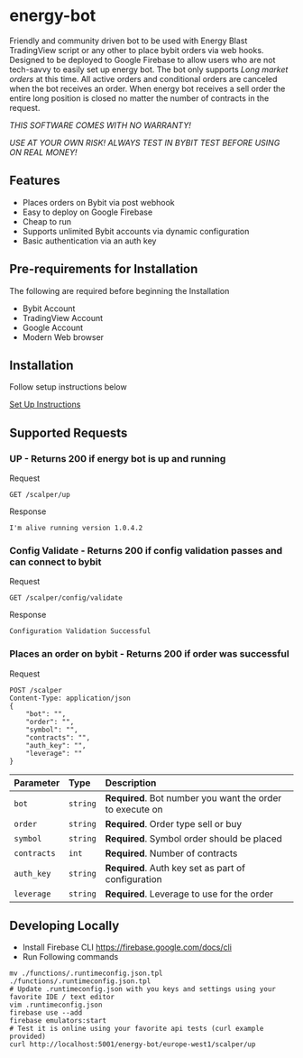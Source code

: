 # energy-bot
Friendly and community driven bot to be used with Energy Blast TradingView script or any other to place bybit orders via
web hooks. Designed to be deployed to Google Firebase to allow users who are not tech-savvy to easily set up energy bot. 
The bot only supports *Long market orders* at this time. All active orders and conditional orders are canceled when 
the bot receives an order. When energy bot receives a sell order the entire long position is closed no matter the number 
of contracts in the request.

*THIS SOFTWARE COMES WITH NO WARRANTY!*

*USE AT YOUR OWN RISK! ALWAYS TEST IN BYBIT TEST BEFORE USING ON REAL MONEY!*

## Features

* Places orders on Bybit via post webhook
* Easy to deploy on Google Firebase
* Cheap to run
* Supports unlimited Bybit accounts via dynamic configuration
* Basic authentication via an auth key

## Pre-requirements for Installation

The following are required before beginning the Installation

* Bybit Account
* TradingView Account
* Google Account
* Modern Web browser

## Installation

Follow setup instructions below

[Set Up Instructions](SETUP.md)

## Supported Requests

### UP - Returns 200 if energy bot is up and running

Request
```http
GET /scalper/up
```
Response
```http
I'm alive running version 1.0.4.2
```

### Config Validate - Returns 200 if config validation passes and can connect to bybit

Request
```http
GET /scalper/config/validate
```
Response
```http
Configuration Validation Successful
```

### Places an order on bybit - Returns 200 if order was successful
Request
```http
POST /scalper
Content-Type: application/json
{
    "bot": "",
    "order": "",
    "symbol": "",
    "contracts": "",
    "auth_key": "",
    "leverage": ""
}
```

| Parameter | Type | Description |
| :--- | :--- | :--- |
| `bot` | `string` | **Required**. Bot number you want the order to execute on |
| `order` | `string` | **Required**. Order type sell or buy |
| `symbol` | `string` | **Required**. Symbol order should be placed |
| `contracts` | `int` | **Required**. Number of contracts |
| `auth_key` | `string` | **Required**. Auth key set as part of configuration |
| `leverage` | `string` | **Required**. Leverage to use for the order |
    
## Developing Locally

* Install Firebase CLI https://firebase.google.com/docs/cli
* Run Following commands
```shell
mv ./functions/.runtimeconfig.json.tpl ./functions/.runtimeconfig.json.tpl
# Update .runtimeconfig.json with you keys and settings using your favorite IDE / text editor
vim .runtimeconfig.json
firebase use --add
firebase emulators:start
# Test it is online using your favorite api tests (curl example provided)
curl http://localhost:5001/energy-bot/europe-west1/scalper/up
```
